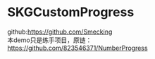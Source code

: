 # SKGCustomProgress

github:https://github.com/Smecking
</br>
本demo只是练手项目，原链：https://github.com/823546371/NumberProgress